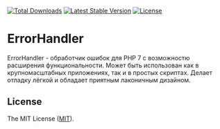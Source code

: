 <a href="https://packagist.org/packages/peraleks/error-handler"><img src="https://poser.pugx.org/peraleks/error-handler/d/total.svg" alt="Total Downloads"></a>
<a href="https://packagist.org/packages/peraleks/error-handler"><img src="https://poser.pugx.org/peraleks/error-handler/v/stable.svg" alt="Latest Stable Version"></a>
<a href="https://packagist.org/packages/peraleks/error-handler"><img src="https://poser.pugx.org/peraleks/error-handler/license.svg" alt="License"></a>
# ErrorHandler
ErrorHandler - обработчик ошибок для PHP 7 с возможностю расширения функциональности.
Может быть использован как в крупномасштабных приложениях, так и в простых скриптах.
Делает отладку лёгкой и обладает приятным лаконичным дизайном.


## License

The MIT License ([MIT](LICENSE.md)).

[link-author]: https://github.com/peraleks

